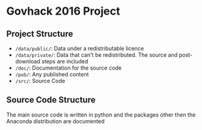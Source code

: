 # Govhack 2016 Project

## Project Structure

* `/data/public/`: Data under a redistributable licence
* `/data/private/`: Data that can't be redistributed. The source and post-download steps are included
* `/doc/`: Documentation for the source code
* `/pub/`: Any published content
* `/src/`: Source Code

## Source Code Structure

The main source code is written in python and the packages other then the Anaconda distribution are documented